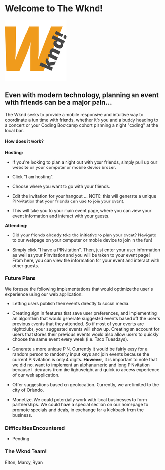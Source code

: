 # Welcome to The Wknd!

![The Wknd](/public/assets/images/anton.png)

## Even with modern technology, planning an event with friends can be a major pain...

The Wknd seeks to provide a mobile responsive and intuitive way to coordinate a fun time with friends, whether it's you and a buddy heading to a concert or your Coding Bootcamp cohort planning a night "coding" at the local bar.

#### How does it work?

**Hosting:**

* If you're looking to plan a night out with your friends, simply pull up our website on your computer or mobile device broser.

* Click "I am hosting".

* Choose where you want to go with your friends.

* Edit the invitation for your hangout
... NOTE: this will generate a unique PINvitation that your friends can use to join your event.

* This will take you to your main event page, where you can view your event information and interact with your guests.

**Attending:**

* Did your friends already take the initiative to plan your event? Navigate to our webpage on your computer or mobile device to join in the fun!

* Simply click "I have a PINvitation". Then, just enter your user information as well as your Pinvitation and you will be taken to your event page! From here, you can view the information for your event and interact with other guests.

### Future Plans

We foresee the following implementations that would optimize the user's experience using our web application:

* Letting users publish their events directly to social media. 

* Creating sign in features that save user preferences, and implementing an algorithim that would generate suggested events based off the user's previous events that they attended. So if most of your events are nightclubs, your suggested events will show up. Creating an account for users that stores their previous events would also allow users to quickly choose the same event every week (i.e. Taco Tuesdays).

* Generate a more unique PIN. Currently it would be fairly easy for a random person to randomly input keys and join events because the current PINvitation is only 4 digits. **However**, it is important to note that we did not want to implement an alphanumeric and long PINvitation because it detracts from the lightweight and quick to access experience of our web application. 

* Offer suggestions based on geolocation. Currently, we are limited to the city of Orlando.

* Monetize. We could potentially work with local businesses to form partnerships. We could have a special section on our homepage to promote specials and deals, in exchange for a kickback from the business. 

### Difficulties Encountered

* Pending

### The Wknd Team!

Elton, Marcy, Ryan





